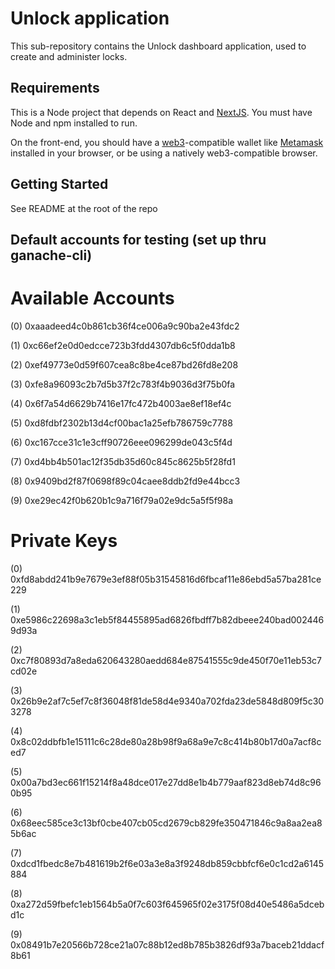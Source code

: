 # Unlock application

This sub-repository contains the Unlock dashboard application, used to create and administer locks.

## Requirements

This is a Node project that depends on React and [NextJS](https://nextjs.org/). You must have Node and npm installed
to run.

On the front-end, you should have a [web3](https://web3js.readthedocs.io/en/1.0/)-compatible wallet like
[Metamask](https://metamask.io/) installed in your browser, or be using a natively web3-compatible browser.

## Getting Started

See README at the root of the repo

## Default accounts for testing (set up thru ganache-cli)

# Available Accounts

(0) 0xaaadeed4c0b861cb36f4ce006a9c90ba2e43fdc2

(1) 0xc66ef2e0d0edcce723b3fdd4307db6c5f0dda1b8

(2) 0xef49773e0d59f607cea8c8be4ce87bd26fd8e208

(3) 0xfe8a96093c2b7d5b37f2c783f4b9036d3f75b0fa

(4) 0x6f7a54d6629b7416e17fc472b4003ae8ef18ef4c

(5) 0xd8fdbf2302b13d4cf00bac1a25efb786759c7788

(6) 0xc167cce31c1e3cff90726eee096299de043c5f4d

(7) 0xd4bb4b501ac12f35db35d60c845c8625b5f28fd1

(8) 0x9409bd2f87f0698f89c04caee8ddb2fd9e44bcc3

(9) 0xe29ec42f0b620b1c9a716f79a02e9dc5a5f5f98a

# Private Keys

(0) 0xfd8abdd241b9e7679e3ef88f05b31545816d6fbcaf11e86ebd5a57ba281ce229

(1) 0xe5986c22698a3c1eb5f84455895ad6826fbdff7b82dbeee240bad0024469d93a

(2) 0xc7f80893d7a8eda620643280aedd684e87541555c9de450f70e11eb53c7cd02e

(3) 0x26b9e2af7c5ef7c8f36048f81de58d4e9340a702fda23de5848d809f5c303278

(4) 0x8c02ddbfb1e15111c6c28de80a28b98f9a68a9e7c8c414b80b17d0a7acf8ced7

(5) 0x00a7bd3ec661f15214f8a48dce017e27dd8e1b4b779aaf823d8eb74d8c960b95

(6) 0x68eec585ce3c13bf0cbe407cb05cd2679cb829fe350471846c9a8aa2ea85b6ac

(7) 0xdcd1fbedc8e7b481619b2f6e03a3e8a3f9248db859cbbfcf6e0c1cd2a6145884

(8) 0xa272d59fbefc1eb1564b5a0f7c603f645965f02e3175f08d40e5486a5dcebd1c

(9) 0x08491b7e20566b728ce21a07c88b12ed8b785b3826df93a7baceb21ddacf8b61
